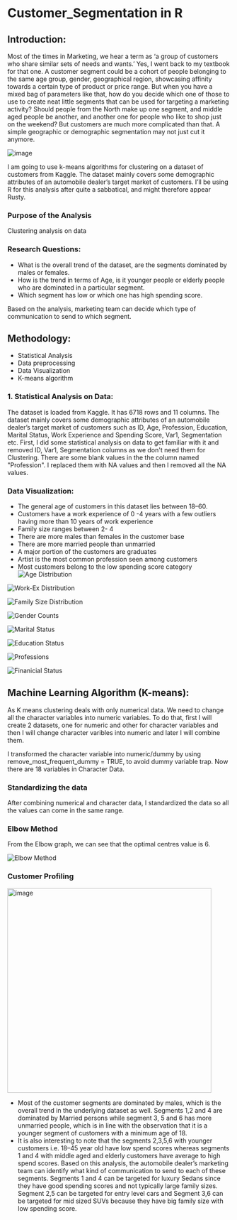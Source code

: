 # Customer_Segmentation in R

## Introduction:

Most of the times in Marketing, we hear a term as ‘a group of customers who share similar sets of needs and wants.’ Yes, I went back to my textbook for that one. A customer segment could be a cohort of people belonging to the same age group, gender, geographical region, showcasing affinity towards a certain type of product or price range. But when you have a mixed bag of parameters like that, how do you decide which one of those to use to create neat little segments that can be used for targeting a marketing activity? Should people from the North make up one segment, and middle aged people be another, and another one for people who like to shop just on the weekend? But customers are much more complicated than that. A simple geographic or demographic segmentation may not just cut it anymore.

![image](https://user-images.githubusercontent.com/90656596/166182018-27352b12-fee2-4309-b752-569a6aed7794.png)


I am going to use k-means algorithms for clustering on a dataset of customers from Kaggle. The dataset mainly covers some demographic attributes of an automobile dealer’s target market of customers. I’ll be using R for this analysis after quite a sabbatical, and might therefore appear Rusty.


### Purpose of the Analysis
Clustering analysis on data 


### Research Questions:

- What is the overall trend of the dataset, are the segments dominated by males or females.
- How is the trend in terms of Age, is it younger people or elderly people who are dominated in a particular segment. 
- Which segment has low or which one has high spending score.

Based on the analysis, marketing team can decide which type of communication to send to which segment.

## Methodology:
- Statistical Analysis
- Data preprocessing
- Data Visualization
- K-means algorithm


### 1. Statistical Analysis on Data:

The dataset is loaded from Kaggle. It has 6718 rows and 11 columns. The dataset mainly covers some demographic attributes of an automobile dealer’s target market of customers such as ID, Age, Profession, Education, Marital Status, Work Experience and Spending Score, Var1, Segmentation etc. First, I did some statistical analysis on data to get familiar with it and removed ID, Var1, Segmentation columns as we don't need them for Clustering. There are some blank values in the the column named "Profession". I replaced them with NA values and then I removed all the NA values. 

### Data Visualization: 

- The general age of customers in this dataset lies between 18–60.
- Customers have a work experience of 0 -4 years with a few outliers having more than 10 years of work experience
- Family size ranges between 2- 4
- There are more males than females in the customer base
- There are more married people than unmarried
- A major portion of the customers are graduates
- Artist is the most common profession seen among customers
- Most customers belong to the low spending score category
![Age Distribution](https://user-images.githubusercontent.com/90656596/166261590-6210d25b-b60b-4d60-8220-0ea8a9d7a107.png)


![Work-Ex Distribution](https://user-images.githubusercontent.com/90656596/166261642-35ac3491-13f2-4466-b784-188cb05c415a.png)


![Family Size Distribution](https://user-images.githubusercontent.com/90656596/166261949-3a6da685-2bef-4173-ba41-8bdee41f8693.png)


![Gender Counts](https://user-images.githubusercontent.com/90656596/166262122-064ec616-e1da-4bfb-aa55-e42e3773af4a.png)


![Marital Status](https://user-images.githubusercontent.com/90656596/166262187-77910ab5-2d32-44b2-abfa-40e2afe8abeb.png)


![Education Status](https://user-images.githubusercontent.com/90656596/166262286-774e727b-fa93-47bf-b1d2-8ccab1d4150f.png)


![Professions](https://user-images.githubusercontent.com/90656596/166262322-8358915e-1214-4690-ba09-579d691a2d74.png)

![Finanicial Status](https://user-images.githubusercontent.com/90656596/166262352-b7d5dfd2-64f5-46fb-93ab-794ffbe9f473.png)


## Machine Learning Algorithm (K-means): 

As K means clustering deals with only numerical data. We need to change all the character variables into numeric variables. To do that, first I will create 2 datasets, one for numeric and other for character variables and then I will change character varibles into numeric and later I will combine them.

I transformed the character variable into numeric/dummy by using remove_most_frequent_dummy = TRUE, to avoid dummy variable trap. Now there are 18 variables in Character Data.

### Standardizing the data

After combining numerical and character data, I standardized the data so all the values can come in the same range.

### Elbow Method

From the Elbow graph, we can see that the optimal centres value is 6.

![Elbow Method](https://user-images.githubusercontent.com/90656596/166268744-6e744bd7-e488-459b-8104-504abbca5e51.png)

### Customer Profiling

<img width="461" alt="image" src="https://user-images.githubusercontent.com/90656596/166285677-9d0bcd9a-1731-4f28-9714-20c154654250.png">


- Most of the customer segments are dominated by males, which is the overall trend in the underlying dataset as well. Segments 1,2 and 4 are dominated by Married persons while segment 3, 5 and 6 has more unmarried people, which is in line with the observation that it is a younger segment of customers with a minimum age of 18.
- It is also interesting to note that the segments 2,3,5,6 with younger customers i.e. 18–45 year old have low spend scores whereas segments 1 and 4 with middle aged and elderly customers have average to high spend scores.
Based on this analysis, the automobile dealer’s marketing team can identify what kind of communication to send to each of these segments. Segments 1 and 4 can be targeted for luxury Sedans since they have good spending scores and not typically large family sizes. Segment 2,5 can be targeted for entry level cars and Segment 3,6 can be targeted for mid sized SUVs because they have big family size with low spending score.


